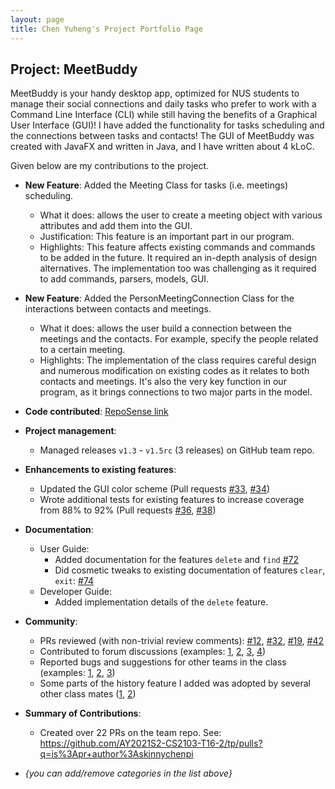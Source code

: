 ```yaml
---
layout: page
title: Chen Yuheng's Project Portfolio Page
---
```


## Project: MeetBuddy

MeetBuddy is your handy desktop app, optimized for NUS students to manage their social connections and daily tasks who prefer to work with a Command Line Interface (CLI) while still having the benefits of a Graphical User Interface (GUI)! I have added the functionality for tasks scheduling and the connections between tasks and contacts! The GUI of MeetBuddy was created with JavaFX and written in Java, and I have written about 4 kLoC.

Given below are my contributions to the project.

* **New Feature**: Added the Meeting Class for tasks (i.e. meetings) scheduling.
    * What it does: allows the user to create a meeting object with various attributes and add them into the GUI.
    * Justification: This feature is an important part in our program.
    * Highlights: This feature affects existing commands and commands to be added in the future. It required an in-depth analysis of design alternatives. The implementation too was challenging as it required to add commands, parsers, models, GUI.

* **New Feature**: Added the PersonMeetingConnection Class for the interactions between contacts and meetings.
    * What it does: allows the user build a connection between the meetings and the contacts. For example, specify the people related to a certain meeting.
    * Highlights: The implementation of the class requires careful design and numerous modification on existing codes as it relates to both contacts and meetings. It's also the very key function in our program, as it brings connections to two major parts in the model.
* **Code contributed**: [RepoSense link]()

* **Project management**:
    * Managed releases `v1.3` - `v1.5rc` (3 releases) on GitHub team repo.

* **Enhancements to existing features**:
    * Updated the GUI color scheme (Pull requests [\#33](), [\#34]())
    * Wrote additional tests for existing features to increase coverage from 88% to 92% (Pull requests [\#36](), [\#38]())

* **Documentation**:
    * User Guide:
        * Added documentation for the features `delete` and `find` [\#72]()
        * Did cosmetic tweaks to existing documentation of features `clear`, `exit`: [\#74]()
    * Developer Guide:
        * Added implementation details of the `delete` feature.

* **Community**:
    * PRs reviewed (with non-trivial review comments): [\#12](), [\#32](), [\#19](), [\#42]()
    * Contributed to forum discussions (examples: [1](), [2](), [3](), [4]())
    * Reported bugs and suggestions for other teams in the class (examples: [1](), [2](), [3]())
    * Some parts of the history feature I added was adopted by several other class mates ([1](), [2]())
  
* **Summary of Contributions**:
    * Created over 22 PRs on the team repo. See: https://github.com/AY2021S2-CS2103-T16-2/tp/pulls?q=is%3Apr+author%3Askinnychenpi
    

* _{you can add/remove categories in the list above}_
